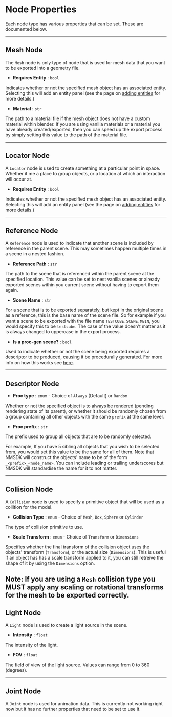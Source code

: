 # Node Properties

Each node type has various properties that can be set. These are documented below.

---

## Mesh Node

The `Mesh` node is only type of node that is used for mesh data that you want to be exported into a geometry file.

- **Requires Entity** : `bool`

Indicates whether or not the specified mesh object has an associated entity.
Selecting this will add an entity panel (see the page on [adding entities](./entities.md) for more details.)

- **Material** : `str`

The path to a material file if the mesh object does not have a custom material within blender.
If you are using vanilla materials or a material you have already created/exported, then you can speed up the export process by simply setting this value to the path of the material file.

---

## Locator Node

A `Locator` node is used to create something at a particular point in space. Whether it me a place to group objects, or a location at which an interaction will occur at.

- **Requires Entity** : `bool`

Indicates whether or not the specified mesh object has an associated entity.
Selecting this will add an entity panel (see the page on [adding entities](./entities.md) for more details.)

---

## Reference Node

A `Reference` node is used to indicate that another scene is included by reference in the parent scene. This may sometimes happen multiple times in a scene in a nested fashion.

- **Reference Path** : `str`

The path to the scene that is referenced within the parent scene at the specified location.
This value can be set to nest vanilla scenes or already exported scenes within you current scene without having to export them again.

- **Scene Name** : `str`

For a scene that is to be exported separately, but kept in the original scene as a reference, this is the base name of the scene file. So for example if you want a scene to be exported with the file name `TESTCUBE.SCENE.MBIN`, you would specify this to be `testcube`. The case of the value doesn't matter as it is always changed to uppercase in the export process.

- **Is a proc-gen scene?** : `bool`

Used to indicate whether or not the scene being exported requires a descriptor to be produced, causing it be procedurally generated.
For more info on how this works see [here](./proc_gen.md).

---

## Descriptor Node

- **Proc type** : `enum` - Choice of `Always` (Default) or `Random`

Whether or not the specified object is to always be rendered (pending rendering state of its parent), or whether it should be randomly chosen from a group containing all other objects with the same `prefix` at the same level.

- **Proc prefix** : `str`

The prefix used to group all objects that are to be randomly selected.

For example, If you have 5 sibling all objects that you wish to be selected from, you would set this value to be the same for all of them.
Note that NMSDK will construct the objects' name to be of the form `_<prefix>_<node_name>`. You can include leading or trailing underscores but NMSDK will standardise the name for it to not matter.

---

## Collision Node

A `Collision` node is used to specify a primitive object that will be used as a collition for the model.

- **Collision Type** : `enum` - Choice of `Mesh`, `Box`, `Sphere` or `Cylinder`

The type of collision primitive to use.

- **Scale Transform** : `enum` - Choice of `Transform` or `Dimensions`

Specifies whether the final transform of the collision object uses the objects' transform (`Transform`), or the actual size (`Dimensions`). This is useful if an object has has a scale transform applied to it, you can still retreive the shape of it by using the `Dimensions` option.


**Note**: If you are using a `Mesh` collision type you **MUST** apply any scaling or rotational transforms for the mesh to be exported correctly.
---

## Light Node

A `Light` node is used to create a light source in the scene.

- **Intensity** : `float`

The intensity of the light.

- **FOV** : `float`

The field of view of the light source. Values can range from 0 to 360 (degrees).

---

## Joint Node

A `Joint` node is used for animation data. This is currently not working right now but it has no further properties that need to be set to use it.